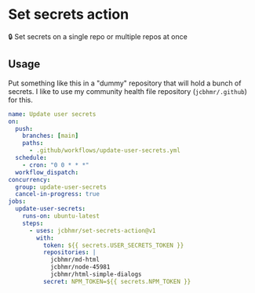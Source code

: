 # Set secrets action

🔒 Set secrets on a single repo or multiple repos at once

## Usage

Put something like this in a "dummy" repository that will hold a bunch of
secrets. I like to use my community health file repository (`jcbhmr/.github`)
for this.

```yml
name: Update user secrets
on:
  push:
    branches: [main]
    paths:
      - .github/workflows/update-user-secrets.yml
  schedule:
    - cron: "0 0 * * *"
  workflow_dispatch:
concurrency:
  group: update-user-secrets
  cancel-in-progress: true
jobs:
  update-user-secrets:
    runs-on: ubuntu-latest
    steps:
      - uses: jcbhmr/set-secrets-action@v1
        with:
          token: ${{ secrets.USER_SECRETS_TOKEN }}
          repositories: |
            jcbhmr/md-html
            jcbhmr/node-45981
            jcbhmr/html-simple-dialogs
          secret: NPM_TOKEN=${{ secrets.NPM_TOKEN }}
```
